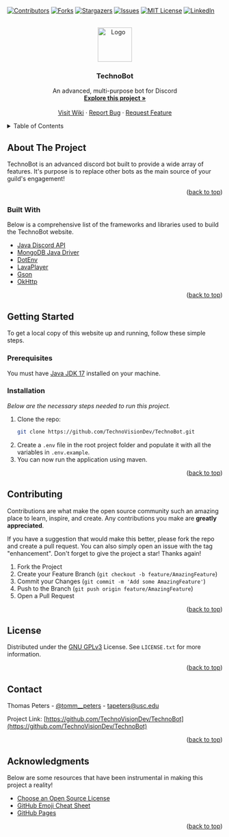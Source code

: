 <div id="top"></div>
<!--
*** Thanks for checking out the Best-README-Template. If you have a suggestion
*** that would make this better, please fork the repo and create a pull request
*** or simply open an issue with the tag "enhancement".
*** Don't forget to give the project a star!
*** Thanks again! Now go create something AMAZING! :D
-->



<!-- PROJECT SHIELDS -->
<!--
*** I'm using markdown "reference style" links for readability.
*** Reference links are enclosed in brackets [ ] instead of parentheses ( ).
*** See the bottom of this document for the declaration of the reference variables
*** for contributors-url, forks-url, etc. This is an optional, concise syntax you may use.
*** https://www.markdownguide.org/basic-syntax/#reference-style-links
-->
[![Contributors][contributors-shield]][contributors-url]
[![Forks][forks-shield]][forks-url]
[![Stargazers][stars-shield]][stars-url]
[![Issues][issues-shield]][issues-url]
[![MIT License][license-shield]][license-url]
[![LinkedIn][linkedin-shield]][linkedin-url]



<!-- PROJECT LOGO -->
<br />
<div align="center">
  <a href="https://github.com/TechnoVisionDev/TechnoBot">
    <img src="https://i.imgur.com/EXlIpl3.png" alt="Logo" width="80" height="80">
  </a>

  <h3 align="center">TechnoBot</h3>

  <p align="center">
    An advanced, multi-purpose bot for Discord
    <br />
    <a href="https://technobot.app"><strong>Explore this project »</strong></a>
    <br />
    <br />
    <a href="https://github.com/TechnoVisionDev/TechnoBot/wiki">Visit Wiki</a>
    ·
    <a href="https://github.com/TechnoVisionDev/TechnoBot/issues">Report Bug</a>
    ·
    <a href="https://github.com/TechnoVisionDev/TechnoBot/issues">Request Feature</a>
  </p>
</div>



<!-- TABLE OF CONTENTS -->
<details>
  <summary>Table of Contents</summary>
  <ol>
    <li>
      <a href="#about-the-project">About The Project</a>
      <ul>
        <li><a href="#built-with">Built With</a></li>
      </ul>
    </li>
    <li>
      <a href="#getting-started">Getting Started</a>
      <ul>
        <li><a href="#prerequisites">Prerequisites</a></li>
        <li><a href="#installation">Installation</a></li>
      </ul>
    </li>
    <li><a href="#contributing">Contributing</a></li>
    <li><a href="#license">License</a></li>
    <li><a href="#contact">Contact</a></li>
    <li><a href="#acknowledgments">Acknowledgments</a></li>
  </ol>
</details>



<!-- ABOUT THE PROJECT -->
## About The Project

TechnoBot is an advanced discord bot built to provide a wide array of features. It's purpose is to replace other bots as the main source of your guild's engagement!

<p align="right">(<a href="#top">back to top</a>)</p>



### Built With

Below is a comprehensive list of the frameworks and libraries used to build the TechnoBot website.

* [Java Discord API](https://github.com/DV8FromTheWorld/JDA)
* [MongoDB Java Driver](https://mongodb.github.io/mongo-java-driver)
* [DotEnv](https://github.com/cdimascio/dotenv-java)
* [LavaPlayer](https://github.com/Walkyst/lavaplayer-fork)
* [Gson](https://github.com/google/gson)
* [OkHttp](https://github.com/square/okhttp)

<p align="right">(<a href="#top">back to top</a>)</p>



<!-- GETTING STARTED -->
## Getting Started

To get a local copy of this website up and running, follow these simple steps.

### Prerequisites

You must have [Java JDK 17](https://www.oracle.com/java/technologies/downloads/) installed on your machine.

### Installation

_Below are the necessary steps needed to run this project._

1. Clone the repo:
   ```sh
   git clone https://github.com/TechnoVisionDev/TechnoBot.git
   ```
2. Create a `.env` file in the root project folder and populate it with all the variables in `.env.example`.
3. You can now run the application using maven.

<p align="right">(<a href="#top">back to top</a>)</p>



<!-- CONTRIBUTING -->
## Contributing

Contributions are what make the open source community such an amazing place to learn, inspire, and create. Any contributions you make are **greatly appreciated**.

If you have a suggestion that would make this better, please fork the repo and create a pull request. You can also simply open an issue with the tag "enhancement".
Don't forget to give the project a star! Thanks again!

1. Fork the Project
2. Create your Feature Branch (`git checkout -b feature/AmazingFeature`)
3. Commit your Changes (`git commit -m 'Add some AmazingFeature'`)
4. Push to the Branch (`git push origin feature/AmazingFeature`)
5. Open a Pull Request

<p align="right">(<a href="#top">back to top</a>)</p>



<!-- LICENSE -->
## License

Distributed under the [GNU GPLv3](https://www.gnu.org/) License. See `LICENSE.txt` for more information.

<p align="right">(<a href="#top">back to top</a>)</p>



<!-- CONTACT -->
## Contact

Thomas Peters - [@tomm__peters](https://twitter.com/tomm__peters) - tapeters@usc.edu

Project Link: [https://github.com/TechnoVisionDev/TechnoBot](https://github.com/TechnoVisionDev/TechnoBot)

<p align="right">(<a href="#top">back to top</a>)</p>



<!-- ACKNOWLEDGMENTS -->
## Acknowledgments

Below are some resources that have been instrumental in making this project a reality!

* [Choose an Open Source License](https://choosealicense.com)
* [GitHub Emoji Cheat Sheet](https://www.webpagefx.com/tools/emoji-cheat-sheet)
* [GitHub Pages](https://pages.github.com)

<p align="right">(<a href="#top">back to top</a>)</p>



<!-- MARKDOWN LINKS & IMAGES -->
<!-- https://www.markdownguide.org/basic-syntax/#reference-style-links -->
[contributors-shield]: https://img.shields.io/github/contributors/TechnoVisionDev/TechnoBot.svg?style=for-the-badge
[contributors-url]: https://github.com/TechnoVisionDev/TechnoBot/graphs/contributors
[forks-shield]: https://img.shields.io/github/forks/TechnoVisionDev/TechnoBot.svg?style=for-the-badge
[forks-url]: https://github.com/TechnoVisionDev/TechnoBot/network/members
[stars-shield]: https://img.shields.io/github/stars/TechnoVisionDev/TechnoBot.svg?style=for-the-badge
[stars-url]: https://github.com/TechnoVisionDev/TechnoBot/stargazers
[issues-shield]: https://img.shields.io/github/issues/TechnoVisionDev/TechnoBot.svg?style=for-the-badge
[issues-url]: https://github.com/TechnoVisionDev/TechnoBot/issues
[license-shield]: https://img.shields.io/github/license/TechnoVisionDev/TechnoBot.svg?style=for-the-badge
[license-url]: https://github.com/TechnoVisionDev/TechnoBot/blob/main/LICENSE
[linkedin-shield]: https://img.shields.io/badge/-LinkedIn-black.svg?style=for-the-badge&logo=linkedin&colorB=555
[linkedin-url]: https://linkedin.com/in/thomaspeters
[product-screenshot]: src/main/webapp/assets/github/screenshot.png
